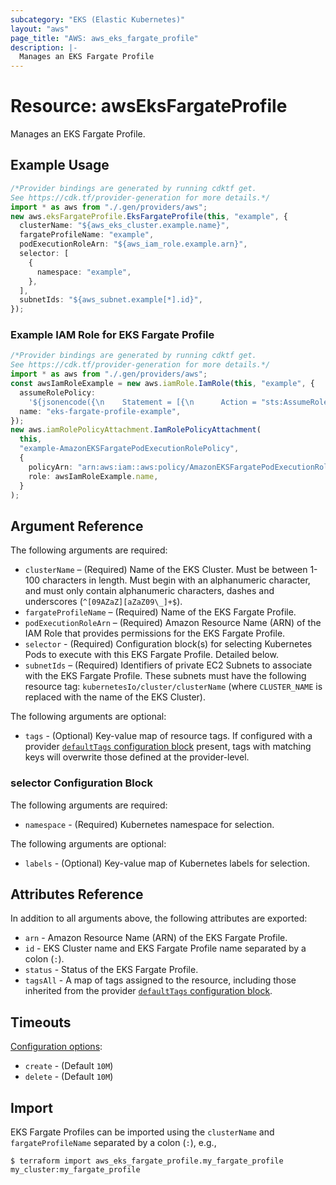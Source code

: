 ```yaml
---
subcategory: "EKS (Elastic Kubernetes)"
layout: "aws"
page_title: "AWS: aws_eks_fargate_profile"
description: |-
  Manages an EKS Fargate Profile
---
```


# Resource: awsEksFargateProfile

Manages an EKS Fargate Profile.

## Example Usage

```typescript
/*Provider bindings are generated by running cdktf get.
See https://cdk.tf/provider-generation for more details.*/
import * as aws from "./.gen/providers/aws";
new aws.eksFargateProfile.EksFargateProfile(this, "example", {
  clusterName: "${aws_eks_cluster.example.name}",
  fargateProfileName: "example",
  podExecutionRoleArn: "${aws_iam_role.example.arn}",
  selector: [
    {
      namespace: "example",
    },
  ],
  subnetIds: "${aws_subnet.example[*].id}",
});

```

### Example IAM Role for EKS Fargate Profile

```typescript
/*Provider bindings are generated by running cdktf get.
See https://cdk.tf/provider-generation for more details.*/
import * as aws from "./.gen/providers/aws";
const awsIamRoleExample = new aws.iamRole.IamRole(this, "example", {
  assumeRolePolicy:
    '${jsonencode({\n    Statement = [{\n      Action = "sts:AssumeRole"\n      Effect = "Allow"\n      Principal = {\n        Service = "eks-fargate-pods.amazonaws.com"\n      }\n    }]\n    Version = "2012-10-17"\n  })}',
  name: "eks-fargate-profile-example",
});
new aws.iamRolePolicyAttachment.IamRolePolicyAttachment(
  this,
  "example-AmazonEKSFargatePodExecutionRolePolicy",
  {
    policyArn: "arn:aws:iam::aws:policy/AmazonEKSFargatePodExecutionRolePolicy",
    role: awsIamRoleExample.name,
  }
);

```

## Argument Reference

The following arguments are required:

* `clusterName` – (Required) Name of the EKS Cluster. Must be between 1-100 characters in length. Must begin with an alphanumeric character, and must only contain alphanumeric characters, dashes and underscores (`^[09AZaZ][aZaZ09\_]+$`).
* `fargateProfileName` – (Required) Name of the EKS Fargate Profile.
* `podExecutionRoleArn` – (Required) Amazon Resource Name (ARN) of the IAM Role that provides permissions for the EKS Fargate Profile.
* `selector` - (Required) Configuration block(s) for selecting Kubernetes Pods to execute with this EKS Fargate Profile. Detailed below.
* `subnetIds` – (Required) Identifiers of private EC2 Subnets to associate with the EKS Fargate Profile. These subnets must have the following resource tag: `kubernetesIo/cluster/clusterName` (where `CLUSTER_NAME` is replaced with the name of the EKS Cluster).

The following arguments are optional:

* `tags` - (Optional) Key-value map of resource tags. If configured with a provider [`defaultTags` configuration block](https://registry.terraform.io/providers/hashicorp/aws/latest/docs#default_tags-configuration-block) present, tags with matching keys will overwrite those defined at the provider-level.

### selector Configuration Block

The following arguments are required:

* `namespace` - (Required) Kubernetes namespace for selection.

The following arguments are optional:

* `labels` - (Optional) Key-value map of Kubernetes labels for selection.

## Attributes Reference

In addition to all arguments above, the following attributes are exported:

* `arn` - Amazon Resource Name (ARN) of the EKS Fargate Profile.
* `id` - EKS Cluster name and EKS Fargate Profile name separated by a colon (`:`).
* `status` - Status of the EKS Fargate Profile.
* `tagsAll` - A map of tags assigned to the resource, including those inherited from the provider [`defaultTags` configuration block](https://registry.terraform.io/providers/hashicorp/aws/latest/docs#default_tags-configuration-block).

## Timeouts

[Configuration options](https://developer.hashicorp.com/terraform/language/resources/syntax#operation-timeouts):

* `create` - (Default `10M`)
* `delete` - (Default `10M`)

## Import

EKS Fargate Profiles can be imported using the `clusterName` and `fargateProfileName` separated by a colon (`:`), e.g.,

```console
$ terraform import aws_eks_fargate_profile.my_fargate_profile my_cluster:my_fargate_profile
```
